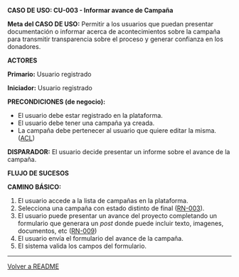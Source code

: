 **CASO DE USO: CU-003 - Informar avance de Campaña**

**Meta del CASO DE USO:** Permitir a los usuarios que puedan presentar documentación o informar acerca de acontecimientos sobre la campaña para transmitir transparencia sobre el proceso y generar confianza en los donadores.

**ACTORES**

**Primario:** Usuario registrado

**Iniciador:** Usuario registrado

**PRECONDICIONES (de negocio):**
- El usuario debe estar registrado en la plataforma.
- El usuario debe tener una campaña ya creada.
- La campaña debe pertenecer al usuario que quiere editar la misma. ([ACL](https://es.wikipedia.org/wiki/Lista_de_control_de_acceso))

**DISPARADOR:** El usuario decide presentar un informe sobre el avance de la campaña.

**FLUJO DE SUCESOS**

**CAMINO BÁSICO:**

1. El usuario accede a la lista de campañas en la plataforma.
2. Selecciona una campaña con estado distinto de final ([RN-003](./reglas-de-negocio.md/#3)).
3. El usuario puede presentar un avance del proyecto completando un formulario que generara un _post_ donde puede incluir texto, imagenes, documentos, etc ([RN-009](./reglas-de-negocio.md/#9))
4. El usuario envía el formulario del avance de la campaña.
5. El sistema valida los campos del formulario.
<hr>

[Volver a README](../README.md)
